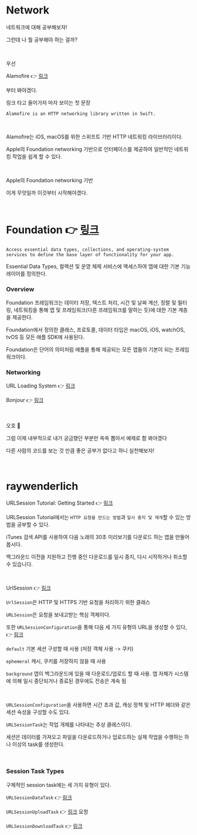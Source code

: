 # Network

네트워크에 대해 공부해보자!

그런데 나 뭘 공부해야 하는 걸까?

<br>

우선

Alamofire 👉 [링크](https://github.com/Alamofire/Alamofire)

부터 봐야겠다.

링크 타고 들어가자 마자 보이는 첫 문장

```Alamofire is an HTTP networking library written in Swift.```

<br>

Alamofire는 iOS, macOS를 위한 스위프트 기반 HTTP 네트워킹 라이브러리이다.

Apple의 Foundation networking 기반으로 인터페이스를 제공하여 일반적인 네트워킹 작업을 쉽게 할 수 있다.

<br>

Apple의 Foundation networking 기반 

이게 무엇일까 이것부터 시작해야겠다. 

<br>

# Foundation 👉 [링크](https://developer.apple.com/documentation/foundation)

```Access essential data types, collections, and operating-system services to define the base layer of functionality for your app.```

Essential Data Types, 컬렉션 및 운영 체제 서비스에 액세스하여 앱에 대한 기본 기능 레이어를 정의한다.

### Overview

Foundation 프레임워크는 데이터 저장, 텍스트 처리, 시간 및 날짜 계산, 정렬 및 필터링, 네트워킹을 통해 앱 및 프레임워크(다른 프레임워크를 말하는 듯)에 대한 기본 계층을 제공한다.

Foundation에서 정의한 클래스, 프로토콜, 데이터 타입은 macOS, iOS, watchOS, tvOS 등 모든 애플 SDK에 사용된다.

Foundation은 단어의 의미처럼 애플을 통해 제공되는 모든 앱들의 기본이 되는 프레임워크이다. 

### Networking

URL Loading System 👉 [링크](https://developer.apple.com/documentation/foundation/url_loading_system)

Bonjour 👉 [링크](https://developer.apple.com/documentation/foundation/bonjour)
 
<br>

오호 🤨

그럼 이제 내부적으로 내가 궁금했던 부분만 쏙쏙 뽑아서 예제로 함 봐야겠다

다른 사람의 코드를 보는 것 만큼 좋은 공부가 없다고 하니 실천해보자!

<br>


# raywenderlich


URLSession Tutorial: Getting Started 👉 [링크](https://www.raywenderlich.com/3244963-urlsession-tutorial-getting-started)

URLSession Tutorial에서는 `HTTP 요청을 만드는 방법`과 `일시 중지 및 재개`할 수 있는 방법을 공부할 수 있다.

iTunes 검색 API를 사용하여 다음 노래의 30초 미리보기를 다운로드 하는 앱을 만들어 봅시다.

백그라운드 이전을 지원하고 진행 중인 다운로드를 일시 중지, 다시 시작하거나 취소할 수 있습니다. 

<br>

UrlSession 👉 [링크](https://developer.apple.com/documentation/foundation/urlsession)

`UrlSession`은 HTTP 및 HTTPS 기반 요청을 처리하기 위한 클래스

`URLSession`은 요청을 보내고받는 핵심 객체이다. 

또한 `URLSessionConfiguration`을 통해 다음 세 가지 유형의 URL을 생성할 수 있다, 👉 [링크](https://developer.apple.com/documentation/foundation/urlsessionconfiguration)

`default` 기본 세션 구성할 때 사용 (저장 객체 사용 -> 쿠키)

`ephemeral` 캐시, 쿠키를 저장하지 않을 때 사용

`background` 앱이 백그라운드에 있을 때 다운로드/업로드 할 때 사용. 앱 자체가 시스템에 의해 일시 중단되거나 종료된 경우에도 전송은 계속 됨

<br>

`URLSessionConfiguration`을 사용하면 시간 초과 값, 캐싱 정책 및 HTTP 헤더와 같은 세션 속성을 구성할 수도 있다. 

`URLSessionTask`는 작업 개체를 나타내는 추상 클래스이다. 

세션은 데이터를 가져오고 파일을 다운로드하거나 업로드하는 실제 작업을 수행하는 하나 이상의 task를 생성한다.

<br>

### Session Task Types

구체적인 session task에는 세 가지 유형이 있다.

`URLSessionDataTask` 👉 [링크](https://developer.apple.com/documentation/foundation/urlsessiondatatask) 

`URLSessionUploadTask` 👉 [링크](https://developer.apple.com/documentation/foundation/urlsessionuploadtask) 요청

`URLSessionDownloadTask` 👉 [링크](https://developer.apple.com/documentation/foundation/urlsessiondownloadtask)





